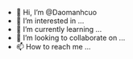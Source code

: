 - 👋 Hi, I’m @Daomanhcuo
- 👀 I’m interested in ...
- 🌱 I’m currently learning ...
- 💞️ I’m looking to collaborate on ...
- 📫 How to reach me ...

<!---
Daomanhcuo/Daomanhcuo is a ✨ special ✨ repository because its `README.md` (this file) appears on your GitHub profile.
You can click the Preview link to take a look at your changes.
--->
